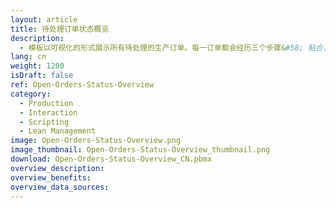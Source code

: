 ```yaml
---
layout: article
title: 待处理订单状态概览
description: 
  - 模板以可视化的形式展示所有待处理的生产订单。每一订单都会经历三个步骤&#58; 粘合、锯切和焊接。信号块用于显示当前订单是否已经开展相应的工作步骤，或正处于进展状态，抑或是已完成该步骤。您可以通过触摸屏筛选生产订单。数据储存在变量列表中，但也可以与ERP系统相连，例如SAP的运输订单（LTAK表）。
lang: cn
weight: 1200
isDraft: false
ref: Open-Orders-Status-Overview
category:
  - Production
  - Interaction
  - Scripting
  - Lean Management
image: Open-Orders-Status-Overview.png
image_thumbnail: Open-Orders-Status-Overview_thumbnail.png
download: Open-Orders-Status-Overview_CN.pbmx
overview_description:
overview_benefits:
overview_data_sources:
---
```

